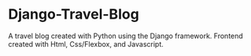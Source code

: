 # Django-Travel-Blog
A travel blog created with Python using the Django framework. Frontend created with Html, Css/Flexbox, and Javascript.
